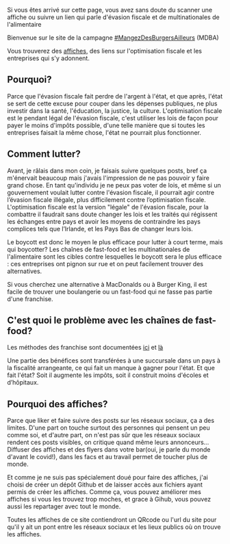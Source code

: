 Si vous êtes arrivé sur cette page, vous avez sans doute du scanner une affiche ou suivre un lien qui parle d'évasion fiscale et de multinationales de l'alimentaire

Bienvenue sur le site de la campagne [#MangezDesBurgersAilleurs](https://mastodon.pirateparty.be/@mangezdesburgersailleurs) (MDBA)

Vous trouverez des [affiches](https://github.com/mdba-fr/mdba/tree/master/affiches), des liens sur l'optimisation fiscale et les entreprises qui s'y adonnent.

Pourquoi?
---------
Parce que l'évasion fiscale fait perdre de l'argent à l'état, et que après, l'état se sert de cette excuse pour couper dans les dépenses publiques, ne plus investir dans la santé, l'éducation, la justice, la culture. L'optimisation fiscale est le pendant légal de l'évasion fiscale, c'est utiliser les lois de façon pour payer le moins d'impôts possible, d'une telle manière que si toutes les entreprises faisait la même chose, l'état ne pourrait plus fonctionner.

Comment lutter?
---------------
Avant, je râlais dans mon coin, je faisais suivre quelques posts, bref ça m'énervait beaucoup mais j'avais l'impression de ne pas pouvoir y faire grand chose. En tant qu'individu je ne peux pas voter de lois, et même si un gouvernement voulait lutter contre l'évasion fiscale, il pourrait agir contre l’évasion fiscale illégale, plus difficilement contre l’optimisation fiscale. L'optimisation fiscale est la version "légale" de l'évasion fiscale, pour la combattre il faudrait sans doute changer les lois et les traités qui régissent les échanges entre pays et avoir les moyens de contraindre les pays complices tels que l’Irlande, et les Pays Bas de changer leurs lois.

Le boycott est donc le moyen le plus efficace pour lutter à court terme, mais qui boycotter?
Les chaînes de fast-food et les multinationales de l'alimentaire sont les cibles contre lesquelles le boycott sera le plus efficace : ces entreprises ont pignon sur rue et on peut facilement trouver des alternatives.

Si vous cherchez une alternative à MacDonalds ou à Burger King, il est facile de trouver une boulangerie ou un fast-food qui ne fasse pas partie d'une franchise.

C'est quoi le problème avec les chaînes de fast-food?
-----------------------------------------------------
Les méthodes des franchise sont documentées [ici](https://www.francetvinfo.fr/monde/au-pays-de-mcdonalds-apple-et-consorts-on-ne-paye-pas-dimpots_3066385.html) et [là](http://www.notaxfraud.eu/sites/default/files/dw/FINAL%20REPORT.pdf)

Une partie des bénéfices sont transférées à une succursale dans un pays à la fiscalité arrangeante, ce qui fait un manque à gagner pour l'état. Et que fait l'état? Soit il augmente les impôts, soit il construit moins d'écoles et d’hôpitaux.

Pourquoi des affiches?
----------------------
Parce que liker et faire suivre des posts sur les réseaux sociaux, ça a des limites. D'une part on touche surtout des personnes qui pensent un peu comme soi, et d'autre part, on n'est pas sûr que les réseaux sociaux rendent ces posts visibles, on critique quand même leurs annonceurs...
Diffuser des affiches et des flyers dans votre bar(oui, je parle du monde d'avant le covid!), dans les facs et au travail permet de toucher plus de monde.

Et comme je ne suis pas spécialement doué pour faire des affiches, j'ai choisi de créer un dépôt Github et de laisser accès aux fichiers ayant permis de créer les affiches.
Comme ça, vous pouvez améliorer mes affiches si vous les trouvez trop moches, et grace à Gihub, vous pouvez aussi les repartager avec tout le monde.

Toutes les affiches de ce site contiendront un QRcode ou l'url du site pour qu'il y ait un pont entre les réseaux sociaux et les lieux publics où on trouve les affiches.
